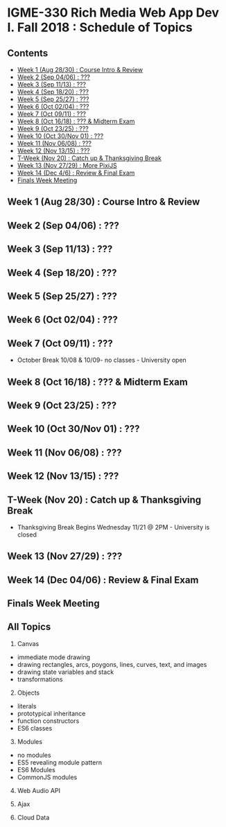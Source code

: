 # IGME-330 Rich Media Web App Dev I. Fall 2018 : Schedule of Topics 

## Contents

- [Week 1 (Aug 28/30) : Course Intro & Review](#week1)
- [Week 2 (Sep 04/06) : ???](#week2)
- [Week 3 (Sep 11/13) : ???](#week3)
- [Week 4 (Sep 18/20) : ???](#week4)
- [Week 5 (Sep 25/27) : ???](#week5)
- [Week 6 (Oct 02/04) : ???](#week6)
- [Week 7 (Oct 09/11) : ???](#week7)
- [Week 8 (Oct 16/18) : ??? & Midterm Exam](#week8)
- [Week 9 (Oct 23/25) : ???](#week9)
- [Week 10 (Oct 30/Nov 01) : ???](#week10)
- [Week 11 (Nov 06/08) : ???](#week11)
- [Week 12 (Nov 13/15) : ???](#week12)
- [T-Week (Nov 20) : Catch up & Thanksgiving Break](#tweek)
- [Week 13 (Nov 27/29) : More PixiJS](#week13)
- [Week 14 (Dec 4/6) : Review & Final Exam](#week14)
- [Finals Week Meeting](#finalsweek)


## <a id="week1">Week 1 (Aug 28/30) : Course Intro & Review

## <a id="week2">Week 2 (Sep 04/06) : ???

## <a id="week3">Week 3 (Sep 11/13) : ???

## <a id="week4">Week 4 (Sep 18/20) : ???

## <a id="week5">Week 5 (Sep 25/27) : ???

## <a id="week6">Week 6 (Oct 02/04) : ???

## <a id="week7">Week 7 (Oct 09/11) : ???

- October Break 10/08 & 10/09- no classes - University open

## <a id="week8">Week 8 (Oct 16/18) : ??? & Midterm Exam
  
## <a id="week9">Week 9 (Oct 23/25) : ???
  
## <a id="week10">Week 10 (Oct 30/Nov 01) : ???
  
## <a id="week11">Week 11 (Nov 06/08) : ???
  
## <a id="week12">Week 12 (Nov 13/15) : ???
  
## <a id="tweek">T-Week (Nov 20) : Catch up & Thanksgiving Break
- Thanksgiving Break Begins Wednesday 11/21 @ 2PM - University is closed
  
## <a id="week13">Week 13 (Nov 27/29) : ???
  
## <a id="week14">Week 14 (Dec 04/06) : Review & Final Exam
  
## <a id="finalsweek">Finals Week Meeting
  

## All Topics

1. Canvas
  - immediate mode drawing
  - drawing rectangles, arcs, poygons, lines, curves, text, and images
  - drawing state variables and stack
  - transformations
 
2. Objects
 - literals
 - prototypical inheritance
 - function constructors
 - ES6 classes

3. Modules
- no modules
- ES5 revealing module pattern
- ES6 Modules
- CommonJS modules

4. Web Audio API

5. Ajax

6. Cloud Data
